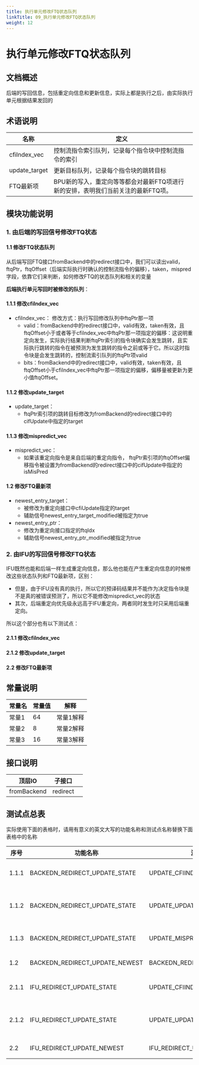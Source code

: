```yaml
---
title: 执行单元修改FTQ状态队列
linkTitle: 09_执行单元修改FTQ状态队列
weight: 12
---
```


# 执行单元修改FTQ状态队列

## 文档概述
后端的写回信息，包括重定向信息和更新信息，实际上都是执行之后，由实际执行单元根据结果发回的
## 术语说明 

| 名称            | 定义                                            |
| ------------- | --------------------------------------------- |
| cfiIndex_vec  | 控制流指令索引队列，记录每个指令块中控制流指令的索引                    |
| update_target | 更新目标队列，记录每个指令块的跳转目标                           |
| FTQ最新项        | BPU新的写入，重定向等等都会对最新FTQ项进行新的安排，表明我们当前关注的最新FTQ项。 |

## 模块功能说明 

### 1. 由后端的写回信号修改FTQ状态
#### 1.1 修改FTQ状态队列
从后端写回FTQ接口fromBackend中的redirect接口中，我们可以读出valid，ftqPtr，ftqOffset（后端实际执行时确认的控制流指令的偏移），taken，mispred字段，依靠它们来判断，如何修改FTQ的状态队列和相关的变量

**后端执行单元写回时被修改的队列**：
#### 1.1.1 修改cfiIndex_vec
- cfiIndex_vec：
	修改方式：执行写回修改队列中ftqPtr那一项
	- valid：fromBackend中的redirect接口中，valid有效，taken有效，且ftqOffset小于或者等于cfiIndex_vec中ftqPtr那一项指定的偏移：这说明重定向发生，实际执行结果判断ftqPtr索引的指令块确实会发生跳转，且实际执行跳转的指令在被预测为发生跳转的指令之前或等于它。所以这时指令块是会发生跳转的，控制流索引队列的ftqPtr项valid
	- bits：fromBackend中的redirect接口中，valid有效，taken有效，且ftqOffset小于cfiIndex_vec中ftqPtr那一项指定的偏移，偏移量被更新为更小值ftqOffset。
#### 1.1.2 修改update_target
- update_target：
	- ftqPtr索引项的跳转目标修改为fromBackend的redirect接口中的cifUpdate中指定的target
#### 1.1.3 修改mispredict_vec
- mispredict_vec：
	- 如果该重定向指令是来自后端的重定向指令， ftqPtr索引项的ftqOffset偏移指令被设置为fromBackend的redirect接口中的cifUpdate中指定的isMisPred
#### 1.2 修改FTQ最新项
- newest_entry_target：
	- 被修改为重定向接口中cfiUpdate指定的target
	- 辅助信号newest_entry_target_modified被指定为true
- newest_entry_ptr：
	- 修改为重定向接口指定的ftqIdx
	- 辅助信号newest_entry_ptr_modified被指定为true
### 2. 由IFU的写回信号修改FTQ状态
IFU既然也能和后端一样生成重定向信息，那么他也能在产生重定向信息的时候修改这些状态队列和FTQ最新项，区别：
- 但是，由于IFU没有真的执行，所以它的预译码结果并不能作为决定指令块是不是真的被错误预测了，所以它不能修改mispredict_vec的状态
- 其次，后端重定向优先级永远高于IFU重定向，两者同时发生时只采用后端重定向。

所以这个部分也有以下测试点：
#### 2.1.1 修改cfiIndex_vec
#### 2.1.2 修改update_target
#### 2.2 修改FTQ最新项

## 常量说明

| 常量名 | 常量值 | 解释    |
| --- | --- | ----- |
| 常量1 | 64  | 常量1解释 |
| 常量2 | 8   | 常量2解释 |
| 常量3 | 16  | 常量3解释 |

## 接口说明 

| 顶层IO        | 子接口      |     |
| ----------- | -------- | --- |
| fromBackend | redirect |     |

## 测试点总表

实际使用下面的表格时，请用有意义的英文大写的功能名称和测试点名称替换下面表格中的名称

| 序号      | 功能名称                           | 测试点名称                          | 描述                        |
| ------- | ------------------------------ | ------------------------------ | ------------------------- |
| 1\.1\.1 | BACKEDN_REDIRECT_UPDATE_STATE  | UPDATE_CFIINDEXVEC             | 后端重定向修改cfiinedex状态队列      |
| 1\.1\.2 | BACKEDN_REDIRECT_UPDATE_STATE  | UPDATE_UPDATE_TARGET           | 后端重定向修改update_target状态队列  |
| 1\.1\.3 | BACKEDN_REDIRECT_UPDATE_STATE  | UPDATE_MISPREDICTVEC           | 后端重定向修改mispredict状态队列     |
| 1\.2    | BACKEDN_REDIRECT_UPDATE_NEWEST | BACKEDN_REDIRECT_UPDATE_NEWEST | 后端重定向修改FTQ最新项             |
| 2\.1\.1 | IFU_REDIRECT_UPDATE_STATE      | UPDATE_CFIINDEXVEC             | IFU重定向修改cfiinedex状态队列     |
| 2\.1\.2 | IFU_REDIRECT_UPDATE_STATE      | UPDATE_UPDATE_TARGET           | IFU重定向修改update_target状态队列 |
| 2\.2    | IFU_REDIRECT_UPDATE_NEWEST     | IFU_REDIRECT_UPDATE_NEWEST     | IFU重定向修改FTQ最新项            |

